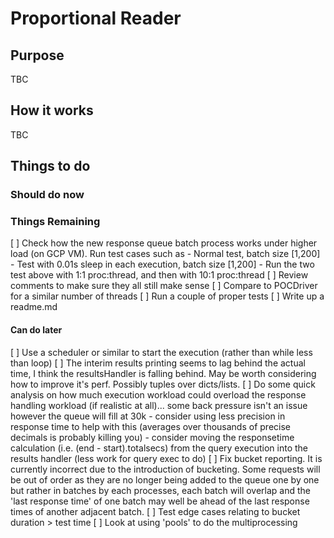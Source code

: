 # Proportional Reader

## Purpose

TBC

## How it works

TBC

## Things to do

### Should do now
### Things Remaining

[ ] Check how the new response queue batch process works under higher load (on GCP VM). Run test cases such as
    - Normal test, batch size [1,200]
    - Test with 0.01s sleep in each execution, batch size [1,200]
    - Run the two test above with 1:1 proc:thread, and then with 10:1 proc:thread
[ ] Review comments to make sure they all still make sense
[ ] Compare to POCDriver for a similar number of threads
[ ] Run a couple of proper tests
[ ] Write up a readme.md


#### Can do later
[ ] Use a scheduler or similar to start the execution (rather than while less than loop)
[ ] The interim results printing seems to lag behind the actual time, I think the resultsHandler is falling behind. May be worth considering how to improve it's perf. Possibly tuples over dicts/lists.
[ ] Do some quick analysis on how much execution workload could overload the response handling workload (if realistic at all)... some back pressure isn't an issue however the queue will fill at 30k
    - consider using less precision in response time to help with this (averages over thousands of precise decimals is probably killing you)
    - consider moving the responsetime calculation (i.e. (end - start).totalsecs) from the query execution into the results handler (less work for query exec to do)
[ ] Fix bucket reporting. It is currently incorrect due to the introduction of bucketing. Some requests will be out of order as they are no longer being added to the queue one by one but rather in batches by each processes, each batch will overlap and the 'last response time' of one batch may well be ahead of the last response times of another adjacent batch.
[ ] Test edge cases relating to bucket duration > test time
[ ] Look at using 'pools' to do the multiprocessing